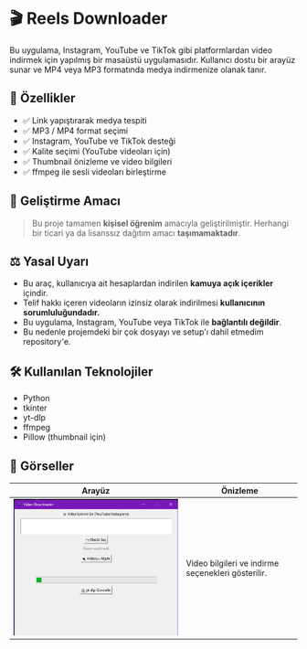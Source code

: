 # 🎬 Reels Downloader

Bu uygulama, Instagram, YouTube ve TikTok gibi platformlardan video indirmek için yapılmış bir masaüstü uygulamasıdır. Kullanıcı dostu bir arayüz sunar ve MP4 veya MP3 formatında medya indirmenize olanak tanır.

## 🚀 Özellikler

- ✅ Link yapıştırarak medya tespiti
- ✅ MP3 / MP4 format seçimi
- ✅ Instagram, YouTube ve TikTok desteği
- ✅ Kalite seçimi (YouTube videoları için)
- ✅ Thumbnail önizleme ve video bilgileri
- ✅ ffmpeg ile sesli videoları birleştirme

## 🧠 Geliştirme Amacı

> Bu proje tamamen **kişisel öğrenim** amacıyla geliştirilmiştir. Herhangi bir ticari ya da lisanssız dağıtım amacı **taşımamaktadır**.

## ⚖️ Yasal Uyarı

- Bu araç, kullanıcıya ait hesaplardan indirilen **kamuya açık içerikler** içindir.
- Telif hakkı içeren videoların izinsiz olarak indirilmesi **kullanıcının sorumluluğundadır.**
- Bu uygulama, Instagram, YouTube veya TikTok ile **bağlantılı değildir**.
- Bu nedenle projemdeki bir çok dosyayı ve setup'ı dahil etmedim repository'e.

## 🛠️ Kullanılan Teknolojiler

- Python
- tkinter
- yt-dlp
- ffmpeg
- Pillow (thumbnail için)

## 📸 Görseller

| Arayüz | Önizleme |
|-------|----------|
| ![Ekran Görüntüsü](screenshot.png) | Video bilgileri ve indirme seçenekleri gösterilir. |
